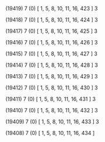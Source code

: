 (19419) 7 (0) [ 1, 5, 8, 10, 11, 16, 423 ] 3 


(19418) 7 (0) [ 1, 5, 8, 10, 11, 16, 424 ] 3 


(19417) 7 (0) [ 1, 5, 8, 10, 11, 16, 425 ] 3 


(19416) 7 (0) [ 1, 5, 8, 10, 11, 16, 426 ] 3 


(19415) 7 (0) [ 1, 5, 8, 10, 11, 16, 427 ] 3 


(19414) 7 (0) [ 1, 5, 8, 10, 11, 16, 428 ] 3 


(19413) 7 (0) [ 1, 5, 8, 10, 11, 16, 429 ] 3 


(19412) 7 (0) [ 1, 5, 8, 10, 11, 16, 430 ] 3 


(19411) 7 (0) [ 1, 5, 8, 10, 11, 16, 431 ] 3 


(19410) 7 (0) [ 1, 5, 8, 10, 11, 16, 432 ] 3 


(19409) 7 (0) [ 1, 5, 8, 10, 11, 16, 433 ] 3 


(19408) 7 (0) [ 1, 5, 8, 10, 11, 16, 434 ]  


